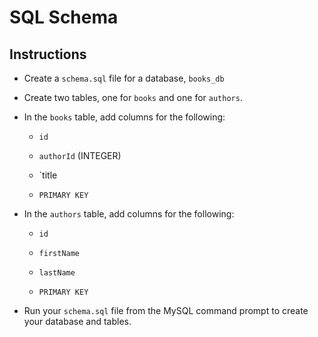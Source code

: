 # SQL Schema

## Instructions

* Create a `schema.sql` file for a database, `books_db`

* Create two tables, one for `books` and one for `authors`. 

* In the `books` table, add columns for the following:

    * `id`

    * `authorId` (INTEGER)

    * `title

    * `PRIMARY KEY`

* In the `authors` table, add columns for the following: 

    * `id`

    * `firstName`

    * `lastName`

    * `PRIMARY KEY`

* Run your `schema.sql` file from the MySQL command prompt to create your database and tables. 

